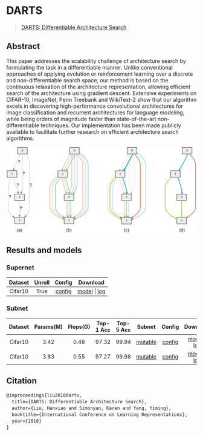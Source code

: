 # DARTS
> [DARTS: Differentiable Architecture Search](https://arxiv.org/abs/1806.09055)

<!-- [ALGORITHM] -->
## Abstract

This paper addresses the scalability challenge of architecture search by formulating the task in a differentiable manner. Unlike conventional approaches of applying evolution or reinforcement learning over a discrete and non-differentiable search space, our method is based on the continuous relaxation of the architecture representation, allowing efficient search of the architecture using gradient descent. Extensive experiments on CIFAR-10, ImageNet, Penn Treebank and WikiText-2 show that our algorithm excels in discovering high-performance convolutional architectures for image classification and recurrent architectures for language modeling, while being orders of magnitude faster than state-of-the-art non-differentiable techniques. Our implementation has been made publicly available to facilitate further research on efficient architecture search algorithms.

![pipeline](/docs/en/imgs/model_zoo/darts/pipeline.png)



## Results and models

### Supernet
Dataset|Unroll|Config|Download|
|:---------:|:---------:|:------:|:------:|
|Cifar10|True|[config](./darts_supernet_unroll_1xb64_cifar10.py) |[model](https://openmmlab-share.oss-cn-hangzhou.aliyuncs.com/mmrazor/v0.1/nas/darts/darts_supernet_unroll_1xb64_cifar10/darts_supernet_unroll_1xb64_cifar10_20211222-a923a040.pth?versionId=CAEQHxiBgID6mLuL7xciIDhjYzA2NGViNzY5ZDQxODk5MTY3ZjBiMGUyMGNlYzlk) &#124; [log](https://openmmlab-share.oss-cn-hangzhou.aliyuncs.com/mmrazor/v0.1/nas/darts/darts_supernet_unroll_1xb64_cifar10/darts_supernet_unroll_1xb64_cifar10_20211220_133123.log.json?versionId=CAEQHxiBgIDmmLuL7xciIGQwN2RlZWUwNmZkYjQwMzU4MGRiMTA3NGY4NTU5N2Nm)|


### Subnet

Dataset|Params(M)|Flops(G)|Top-1 Acc|Top-5 Acc|Subnet|Config|Download|Remarks|
|:---------:|:---------:|:---------:|:---------:|:---------:|:---------:|:------:|:------:|:------:|
|Cifar10|3.42 | 0.48 | 97.32 |99.94|[mutable](https://openmmlab-share.oss-cn-hangzhou.aliyuncs.com/mmrazor/v0.1/nas/darts/darts_subnetnet_1xb96_cifar10/darts_subnetnet_1xb96_cifar10_acc-97.32_20211222-e5727921_mutable_cfg.yaml?versionId=CAEQHxiBgMDn0ICL7xciIDAwNzUzZTU3ZjE4OTQ0MDg5YmZiMmYzYzExZTQ3YTRm)|[config](./darts_subnetnet_1xb96_cifar10.py)| [model](https://openmmlab-share.oss-cn-hangzhou.aliyuncs.com/mmrazor/v0.1/nas/darts/darts_subnetnet_1xb96_cifar10/darts_subnetnet_1xb96_cifar10_acc-97.32_20211222-e5727921.pth?versionId=CAEQHxiBgID20ICL7xciIDllOWZmNTliMzkwNzQ5YzdhODk2MzY1MWEyOTQ1Yjlk) &#124; [log](https://openmmlab-share.oss-cn-hangzhou.aliyuncs.com/mmrazor/v0.1/nas/darts/darts_subnetnet_1xb96_cifar10/darts_subnetnet_1xb96_cifar10_20211222-e5727921.log.json?versionId=CAEQHxiBgMDz0ICL7xciIGRhMjk0NDU0OTVhZjQwMDg4N2ZkMDAzZDM1ZWU4N2Ri)|MMRazor searched
|Cifar10|3.83 | 0.55 | 97.27 |99.98|[mutable](https://openmmlab-share.oss-cn-hangzhou.aliyuncs.com/mmrazor/v0.1/nas/darts/darts_subnetnet_1xb96_cifar10/darts_subnetnet_1xb96_cifar10_acc-97.27_20211222-17e42600_mutable_cfg.yaml?versionId=CAEQHxiBgICrnpmL7xciIGFmYzUxYjdmYWM1YzQ3N2I5NGU1MDE2ZjIxYmJhY2E0)|[config](./darts_subnetnet_1xb96_cifar10.py)| [model](https://openmmlab-share.oss-cn-hangzhou.aliyuncs.com/mmrazor/v0.1/nas/darts/darts_subnetnet_1xb96_cifar10/darts_subnetnet_1xb96_cifar10_acc-97.27_20211222-17e42600.pth?versionId=CAEQHxiBgIDQnpmL7xciIGQzOTRkMTViMDgzNzQ2MWI5MmUyNzIxZDk4OTUzZDgz) &#124; [log](https://openmmlab-share.oss-cn-hangzhou.aliyuncs.com/mmrazor/v0.1/nas/darts/darts_subnetnet_1xb96_cifar10/darts_subnetnet_1xb96_cifar10_20211222-17e42600.log.json?versionId=CAEQHxiBgMDPnpmL7xciIDViYTVlYTIyYmQ2OTQ1ZDZhNTNhMjVkODA2NDRlMTI1)|official


## Citation

```latex
@inproceedings{liu2018darts,
  title={DARTS: Differentiable Architecture Search},
  author={Liu, Hanxiao and Simonyan, Karen and Yang, Yiming},
  booktitle={International Conference on Learning Representations},
  year={2018}
}
```
